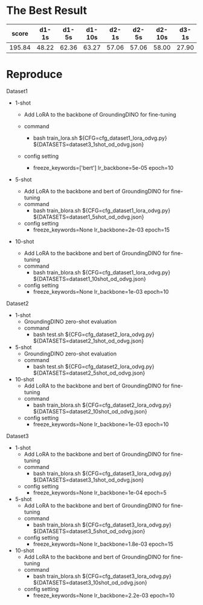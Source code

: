 # The Best Result

| score  | d1-1s | d1-5s | d1-10s | d2-1s | d2-5s | d2-10s | d3-1s | d3-5s | d3-10s |
| :----: | :---: | :---: | :----: | :---: | :---: | :----: | :---: | :---: | :----: |
| 195.84 | 48.22 | 62.36 | 63.27  | 57.06 | 57.06 | 58.00  | 27.90 | 38.06 | 41.00  |



# Reproduce

Dataset1

- 1-shot
  - Add LoRA to the backbone of GroundingDINO for fine-tuning
  - command
    - bash train_lora.sh ${CFG=cfg_dataset1_lora_odvg.py} ${DATASETS=dataset3_1shot_od_odvg.json}

  - config setting
    - freeze_keywords=['bert'] lr_backbone=5e-05 epoch=10

- 5-shot
  - Add LoRA to the backbone and bert of GroundingDINO for fine-tuning
  - command
    - bash train_blora.sh ${CFG=cfg_dataset1_lora_odvg.py} ${DATASETS=dataset1_5shot_od_odvg.json}
  - config setting
    - freeze_keywords=None lr_backbone=2e-03 epoch=15
- 10-shot
  - Add LoRA to the backbone and bert of GroundingDINO for fine-tuning
  - command
    - bash train_blora.sh ${CFG=cfg_dataset1_lora_odvg.py} ${DATASETS=dataset1_10shot_od_odvg.json}
  - config setting
    - freeze_keywords=None lr_backbone=1e-03 epoch=10


Dataset2

- 1-shot
  - GroundingDINO zero-shot evaluation
  - command
    - bash test.sh ${CFG=cfg_dataset2_lora_odvg.py} ${DATASETS=dataset2_1shot_od_odvg.json}
- 5-shot
  - GroundingDINO zero-shot evaluation
  - command
    - bash test.sh ${CFG=cfg_dataset2_lora_odvg.py} ${DATASETS=dataset2_5shot_od_odvg.json}
- 10-shot
  - Add LoRA to the backbone and bert of GroundingDINO for fine-tuning
  - command
    - bash train_blora.sh ${CFG=cfg_dataset2_lora_odvg.py} ${DATASETS=dataset2_10shot_od_odvg.json}
  - config setting
    - freeze_keywords=None lr_backbone=1e-03 epoch=10

Dataset3

- 1-shot
  - Add LoRA to the backbone and bert of GroundingDINO for fine-tuning
  - command
    - bash train_blora.sh ${CFG=cfg_dataset3_lora_odvg.py} ${DATASETS=dataset3_1shot_od_odvg.json}
  - config setting
    - freeze_keywords=None lr_backbone=1e-04 epoch=5
- 5-shot
  - Add LoRA to the backbone and bert of GroundingDINO for fine-tuning
  - command
    - bash train_blora.sh ${CFG=cfg_dataset3_lora_odvg.py} ${DATASETS=dataset3_5shot_od_odvg.json}
  - config setting
    - freeze_keywords=None lr_backbone=1.8e-03 epoch=15
- 10-shot
  - Add LoRA to the backbone and bert of GroundingDINO for fine-tuning
  - command
    - bash train_blora.sh ${CFG=cfg_dataset3_lora_odvg.py} ${DATASETS=dataset3_10shot_od_odvg.json}
  - config setting
    - freeze_keywords=None lr_backbone=2.2e-03 epoch=10

